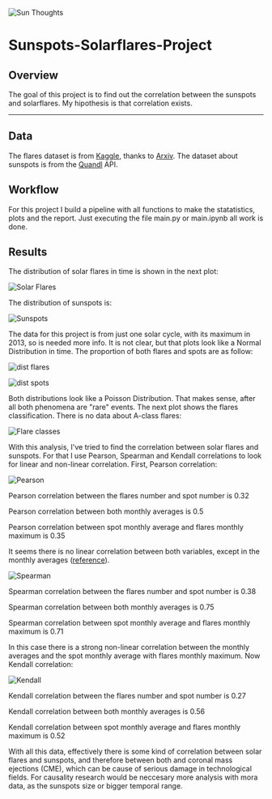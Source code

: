 ![Sun Thoughts](https://github.com/YonatanRA/Sunspots-Solarflares-Project/blob/master/sol.jpg)

# Sunspots-Solarflares-Project

## Overview

The goal of this project is to find out the correlation between the sunspots and solarflares. My hipothesis is that correlation exists. 

---

## Data

The flares dataset is from [Kaggle](https://www.kaggle.com/heliodata/instruments-solarflares), thanks to [Arxiv](https://arxiv.org/abs/1703.04412). The dataset about sunspots is from the [Quandl](https://www.quandl.com/data/SIDC/SUNSPOTS_D-Total-Sunspot-Numbers-Daily) API.


## Workflow

For this project I build a pipeline with all functions to make the statatistics, plots and the report. Just executing the file main.py or main.ipynb all work is done.


## Results

The distribution of solar flares in time is shown in the next plot:

![Solar Flares](https://github.com/YonatanRA/Sunspots-Solarflares-Project/blob/master/barplot_flares.png)


The distribution of sunspots is:

![Sunspots](https://github.com/YonatanRA/Sunspots-Solarflares-Project/blob/master/barplot_spots.png)

The data for this project is from just one solar cycle, with its maximum in 2013, so is needed more info. It is not clear, but that plots look like a Normal Distribution in time.
The proportion of both flares and spots are as follow:

![dist flares](https://github.com/YonatanRA/Sunspots-Solarflares-Project/blob/master/distplot_flares.png)

![dist spots](https://github.com/YonatanRA/Sunspots-Solarflares-Project/blob/master/distplot_spots.png)


Both distributions look like a Poisson Distribution. That makes sense, after all both phenomena are "rare" events.
The next plot shows the flares classification. There is no data about A-class flares:

![Flare classes](https://github.com/YonatanRA/Sunspots-Solarflares-Project/blob/master/binning_class.png)


With this analysis, I've tried to find the correlation between solar flares and sunspots. For that I use Pearson, Spearman and Kendall correlations to look for linear and non-linear correlation. First, Pearson correlation:

![Pearson](https://github.com/YonatanRA/Sunspots-Solarflares-Project/blob/master/correlation%20Pearson.png)

Pearson correlation between the flares number and spot number is 0.32

Pearson correlation between both monthly averages is 0.5

Pearson correlation between spot monthly average and flares monthly maximum is 0.35

It seems there is no linear correlation between both variables, except in the monthly averages ([reference](http://adsabs.harvard.edu/abs/2004AAS...205.1002S)).


![Spearman](https://github.com/YonatanRA/Sunspots-Solarflares-Project/blob/master/correlation%20Spearman.png)

Spearman correlation between the flares number and spot number is 0.38

Spearman correlation between both monthly averages is 0.75

Spearman correlation between spot monthly average and flares monthly maximum is 0.71

In this case there is a strong non-linear correlation between the monthly averages and the spot monthly average with flares monthly maximum. Now Kendall correlation:

![Kendall](https://github.com/YonatanRA/Sunspots-Solarflares-Project/blob/master/correlation%20Kendall.png)

Kendall correlation between the flares number and spot number is 0.27

Kendall correlation between both monthly averages is 0.56

Kendall correlation between spot monthly average and flares monthly maximum is 0.52

With all this data, effectively there is some kind of correlation between solar flares and sunspots, and therefore between both and coronal mass ejections (CME), which can be cause of serious damage in technological fields.
For causality research would be neccesary more analysis with mora data, as the sunspots size or bigger temporal range.







